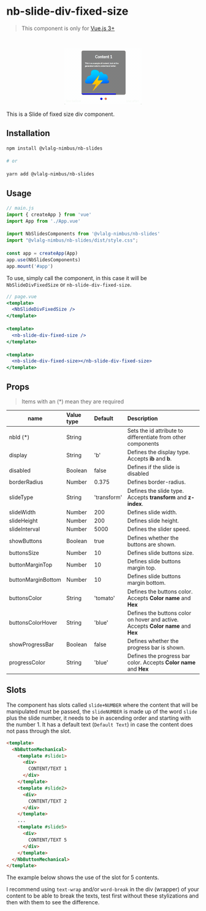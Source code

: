 # nb-slide-div-fixed-size
> This component is only for [Vue.js 3+](https://vuejs.org/)

<br />

<p align="center">
  <img src="https://github.com/VemLavarALoucaGamers/vlalg-nimbus/raw/main/packages/vue-components/nb-slides/src/images/NbSlideDivFixedSize.gif" width="200">
</p>

This is a Slide of fixed size div  component.

## Installation

```bash
npm install @vlalg-nimbus/nb-slides

# or

yarn add @vlalg-nimbus/nb-slides
```

## Usage

```js
// main.js
import { createApp } from 'vue'
import App from './App.vue'

import NbSlidesComponents from '@vlalg-nimbus/nb-slides'
import "@vlalg-nimbus/nb-slides/dist/style.css";

const app = createApp(App)
app.use(NbSlidesComponents)
app.mount('#app')
```

To use, simply call the component, in this case it will be `NbSlideDivFixedSize` or `nb-slide-div-fixed-size`.

```jsx
// page.vue
<template>
  <NbSlideDivFixedSize />
</template>

<template>
  <nb-slide-div-fixed-size />
</template>

<template>
  <nb-slide-div-fixed-size></nb-slide-div-fixed-size>
</template>
```

## Props

> Items with an (*) mean they are required

| name    | Value type | Default | Description |
| ------- | :--------- | :------ | :---------------------------- |
| nbId (*)    | String     |        | Sets the id attribute to differentiate from other components |
| display     | String     | 'b'    | Defines the display type. Accepts **ib** and **b**. |
| disabled    | Boolean    |  false  | Defines if the slide is disabled  |
| borderRadius    | Number     |  0.375    | Defines border-radius. |
| slideType     | String     | 'transform'    | Defines the slide type. Accepts **transform** and **z-index**. |
| slideWidth    | Number     |  200    | Defines slide width. |
| slideHeight    | Number     |  200    | Defines slide height. |
| slideInterval    | Number     |  5000    | Defines the slider speed. |
| showButtons    | Boolean     |  true    | Defines whether the buttons are shown. |
| buttonsSize    | Number     |  10    | Defines slide buttons size. |
| buttonMarginTop    | Number     |  10    | Defines slide buttons margin top. |
| buttonMarginBottom    | Number     |  10    | Defines slide buttons margin bottom. |
| buttonsColor   | String     | 'tomato'  | Defines the buttons color. Accepts **Color name** and **Hex** |
| buttonsColorHover   | String     | 'blue'  | Defines the buttons color on hover and active. Accepts **Color name** and **Hex** |
| showProgressBar    | Boolean     |  false    | Defines whether the progress bar is shown. |
| progressColor   | String     | 'blue'  | Defines the progress bar color. Accepts **Color name** and **Hex** |

## Slots

The component has slots called `slide+NUMBER` where the content that will be manipulated must be passed, the `slideNUMBER` is made up of the word `slide` plus the slide number, it needs to be in ascending order and starting with the number 1. It has a default text (`Default Text`) in case the content does not pass through the slot.

```html
<template>
  <NbButtonMechanical>
    <template #slide1>
      <div>
        CONTENT/TEXT 1
      </div>
    </template>
    <template #slide2>
      <div>
        CONTENT/TEXT 2
      </div>
    </template>
    ...
    <template #slide5>
      <div>
        CONTENT/TEXT 5
      </div>
    </template>
  </NbButtonMechanical>
</template>
```

The example below shows the use of the slot for 5 contents.

I recommend using `text-wrap` and/or `word-break` in the div (wrapper) of your content to be able to break the texts, test first without these stylizations and then with them to see the difference.
